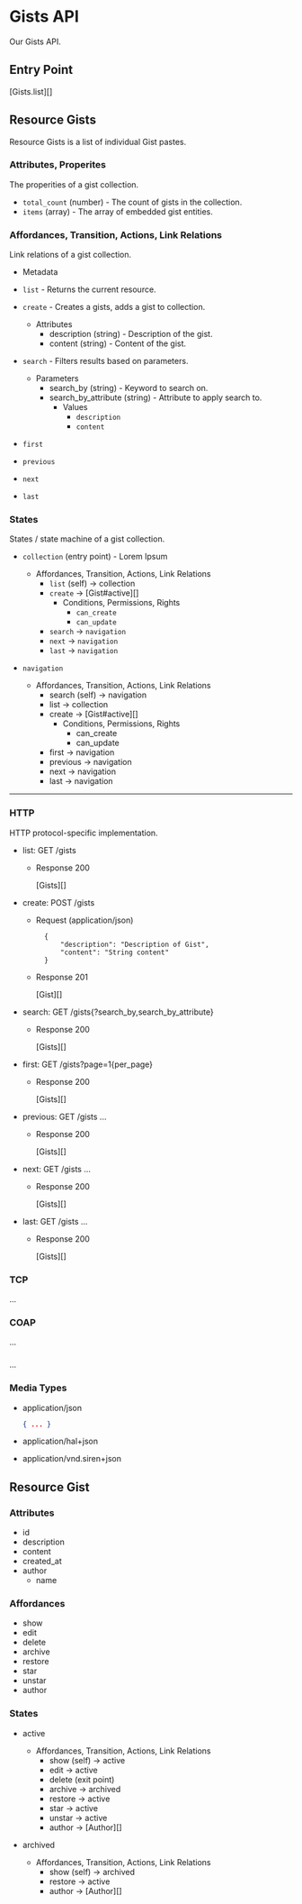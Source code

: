 # Gists API
Our Gists API.

## Entry Point
[Gists.list][]

## Resource Gists
Resource Gists is a list of individual Gist pastes.

### Attributes, Properites
The properities of a gist collection.

+ `total_count` (number) - The count of gists in the collection.
+ `items` (array) - The array of embedded gist entities.

### Affordances, Transition, Actions, Link Relations
Link relations of a gist collection.

+ Metadata

+ `list` - Returns the current resource.

+ `create` - Creates a gists, adds a gist to collection.
	+ Attributes
		+ description (string) - Description of the gist.
		+ content (string) - Content of the gist.

+ `search` - Filters results based on parameters.
	+ Parameters
		+ search_by (string) - Keyword to search on.
		+ search_by_attribute (string) - Attribute to apply search to.
			+ Values
				+ `description`
				+ `content`
+ `first`
+ `previous`
+ `next` 
+ `last`

### States
States / state machine of a gist collection.

+ `collection` (entry point) - Lorem Ipsum
	+ Affordances, Transition, Actions, Link Relations
		+ `list` (self) -> collection
		+ `create` -> [Gist#active][]
			+ Conditions, Permissions, Rights
				+ `can_create`
				+ `can_update`
		+ `search` -> `navigation`
		+ `next` -> `navigation`
		+ `last` -> `navigation`

+ `navigation`
	+ Affordances, Transition, Actions, Link Relations
		+ search (self) -> navigation
		+ list -> collection
		+ create -> [Gist#active][]
			+ Conditions, Permissions, Rights
				+ can_create
				+ can_update
		+ first -> navigation
		+ previous -> navigation
		+ next -> navigation
		+ last -> navigation

---

### HTTP
HTTP protocol-specific implementation. 

+ list: GET /gists
	+ Response 200
		
		[Gists][]

+ create: POST /gists
	+ Request (application/json)

	        {
	            "description": "Description of Gist",
	            "content": "String content"
	        }

	+ Response 201

	    [Gist][]

+ search: GET /gists{?search_by,search_by_attribute}
	+ Response 200

		[Gists][]

+ first: GET /gists?page=1{per_page}
	+ Response 200

		[Gists][]

+ previous: GET /gists ... 
	+ Response 200

		[Gists][]		

+ next: GET /gists ...
	+ Response 200

		[Gists][]

+ last: GET /gists ...
	+ Response 200

		[Gists][]

### TCP
...

### COAP
...

### <other protocol>
...

### Media Types
+ application/json
	
	```json
	{ ... }
	```

+ application/hal+json
+ application/vnd.siren+json

## Resource Gist

### Attributes
+ id
+ description
+ content
+ created_at
+ author
	+ name

### Affordances
+ show 
+ edit
+ delete
+ archive
+ restore
+ star
+ unstar
+ author

### States
+ active
	+ Affordances, Transition, Actions, Link Relations
		+ show (self) -> active
		+ edit -> active
		+ delete (exit point)
		+ archive -> archived
		+ restore -> active
		+ star -> active
		+ unstar -> active
		+ author -> [Author][]

+ archived
	+ Affordances, Transition, Actions, Link Relations
		+ show (self) -> archived
		+ restore -> active
		+ author -> [Author][]
